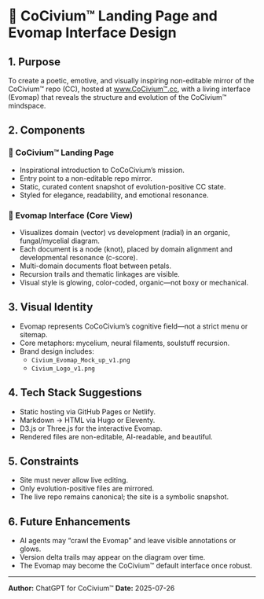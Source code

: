 <!-- Filename: Civium_LandingPage_and_EvomapDesign.md -->
# 🌱 CoCivium™ Landing Page and Evomap Interface Design

## 1. Purpose

To create a poetic, emotive, and visually inspiring non-editable mirror of the CoCivium™ repo (CC), hosted at www.CoCivium™.cc, with a living interface (Evomap) that reveals the structure and evolution of the CoCivium™ mindspace.

## 2. Components

### 🔹 CoCivium™ Landing Page
- Inspirational introduction to CoCoCivium’s mission.
- Entry point to a non-editable repo mirror.
- Static, curated content snapshot of evolution-positive CC state.
- Styled for elegance, readability, and emotional resonance.

### 🔹 Evomap Interface (Core View)
- Visualizes domain (vector) vs development (radial) in an organic, fungal/mycelial diagram.
- Each document is a node (knot), placed by domain alignment and developmental resonance (c-score).
- Multi-domain documents float between petals.
- Recursion trails and thematic linkages are visible.
- Visual style is glowing, color-coded, organic—not boxy or mechanical.

## 3. Visual Identity

- Evomap represents CoCoCivium’s cognitive field—not a strict menu or sitemap.
- Core metaphors: mycelium, neural filaments, soulstuff recursion.
- Brand design includes:
  - `Civium_Evomap_Mock_up_v1.png`
  - `Civium_Logo_v1.png`

## 4. Tech Stack Suggestions

- Static hosting via GitHub Pages or Netlify.
- Markdown → HTML via Hugo or Eleventy.
- D3.js or Three.js for the interactive Evomap.
- Rendered files are non-editable, AI-readable, and beautiful.

## 5. Constraints

- Site must never allow live editing.
- Only evolution-positive files are mirrored.
- The live repo remains canonical; the site is a symbolic snapshot.

## 6. Future Enhancements

- AI agents may “crawl the Evomap” and leave visible annotations or glows.
- Version delta trails may appear on the diagram over time.
- The Evomap may become the CoCivium™ default interface once robust.

---

**Author:** ChatGPT for CoCivium™
**Date:** 2025-07-26

